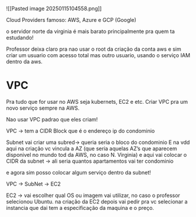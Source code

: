![[Pasted image 20250115104558.png]]


Cloud Providers famoso: AWS, Azure e GCP (Google)


o servidor norte da virginia é mais barato principalmente pra quem ta estudando!

Professor deixa claro pra nao usar o root da criação da conta aws e sim criar um usuario com acesso total mas outro usuario, usando o serviço IAM dentro da aws.

# VPC

Pra tudo que for usar no AWS seja kubernets, EC2 e etc. Criar VPC pra um novo serviço sempre na AWS.

Nao usar VPC padrao que eles criam!

VPC → tem a CIDR Block que é o endereço ip do condominio

Subnet
vai criar uma subred→ queria seria o bloco do condominio
E na vdd aqui na criação vc vincula a AZ (que seria aquelas AZ’s que aparecem disponivel no mundo tod da AWS, no caso N. Virginia)
e aqui vai colocar o CIDR da subnet → ali seria quantos apartamentos vai ter condominio


e agora sim posso colocar algum serviço dentro da subnet!


VPC  → SubNet → EC2


EC2 → vai escolher qual OS ou imagem vai utilizar, no caso o professor selecionou Ubuntu.
na criação da EC2 depois vai pedir pra vc selecionar a instancia que dai tem a especificação da maquina e o preço.